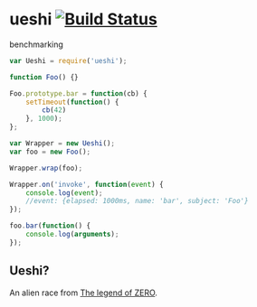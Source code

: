 # ueshi [![Build Status](https://travis-ci.org/zaphod1984/ueshi.png)](https://travis-ci.org/zaphod1984/ueshi)

benchmarking

````javascript
var Ueshi = require('ueshi');

function Foo() {}

Foo.prototype.bar = function(cb) {
    setTimeout(function() {
        cb(42)
    }, 1000);
};

var Wrapper = new Ueshi();
var foo = new Foo();

Wrapper.wrap(foo);

Wrapper.on('invoke', function(event) {
    console.log(event);
    //event: {elapsed: 1000ms, name: 'bar', subject: 'Foo'}
});

foo.bar(function() {
    console.log(arguments);
});
````

## Ueshi?

An alien race from [The legend of ZERO](https://www.goodreads.com/series/103017-the-legend-of-zero).